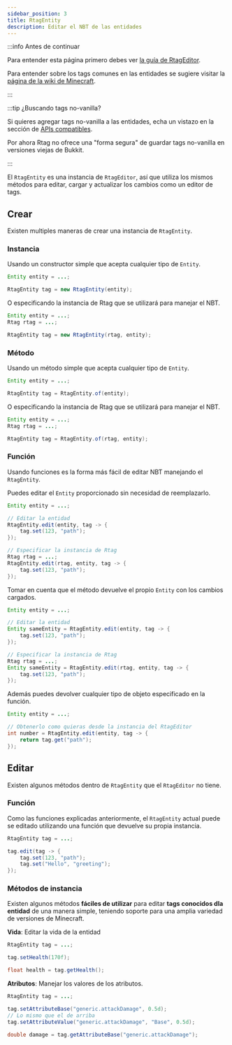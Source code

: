 ```yaml
---
sidebar_position: 3
title: RtagEntity
description: Editar el NBT de las entidades
---
```


:::info Antes de continuar

Para entender esta página primero debes ver [la guía de RtagEditor](/usage/editor.md).

Para entender sobre los tags comunes en las entidades se sugiere visitar la [página de la wiki de Minecraft](https://minecraft.fandom.com/wiki/Entity_format).

:::

:::tip ¿Buscando tags no-vanilla?

Si quieres agregar tags no-vanilla a las entidades, echa un vistazo en la sección de [APIs compatibles](/feature/compatible.md).

Por ahora Rtag no ofrece una "forma segura" de guardar tags no-vanilla en versiones viejas de Bukkit.

:::

El `RtagEntity` es una instancia de `RtagEditor`, así que utiliza los mismos métodos para editar, cargar y actualizar los cambios como un editor de tags.

## Crear

Existen multiples maneras de crear una instancia de `RtagEntity`.

### Instancia

Usando un constructor simple que acepta cualquier tipo de `Entity`.

```java
Entity entity = ...;

RtagEntity tag = new RtagEntity(entity);
```

O especificando la instancia de Rtag que se utilizará para manejar el NBT.

```java
Entity entity = ...;
Rtag rtag = ...;

RtagEntity tag = new RtagEntity(rtag, entity);
```

### Método

Usando un método simple que acepta cualquier tipo de `Entity`.

```java
Entity entity = ...;

RtagEntity tag = RtagEntity.of(entity);
```

O especificando la instancia de Rtag que se utilizará para manejar el NBT.

```java
Entity entity = ...;
Rtag rtag = ...;

RtagEntity tag = RtagEntity.of(rtag, entity);
```

### Función

Usando funciones es la forma más fácil de editar NBT manejando el `RtagEntity`.

Puedes editar el `Entity` proporcionado sin necesidad de reemplazarlo.

```java
Entity entity = ...;

// Editar la entidad
RtagEntity.edit(entity, tag -> {
	tag.set(123, "path");
});

// Especificar la instancia de Rtag
Rtag rtag = ...;
RtagEntity.edit(rtag, entity, tag -> {
	tag.set(123, "path");
});
```

Tomar en cuenta que el método devuelve el propio `Entity` con los cambios cargados.

```java
Entity entity = ...;

// Editar la entidad
Entity sameEntity = RtagEntity.edit(entity, tag -> {
	tag.set(123, "path");
});

// Especificar la instancia de Rtag
Rtag rtag = ...;
Entity sameEntity = RtagEntity.edit(rtag, entity, tag -> {
	tag.set(123, "path");
});
```

Además puedes devolver cualquier tipo de objeto especificado en la función.

```java
Entity entity = ...;

// Obtenerlo como quieras desde la instancia del RtagEditor
int number = RtagEntity.edit(entity, tag -> {
	return tag.get("path");
});
```

## Editar

Existen algunos métodos dentro de `RtagEntity` que el `RtagEditor` no tiene.

### Función

Como las funciones explicadas anteriormente, el `RtagEntity` actual puede se editado utilizando una función que devuelve su propia instancia.

```java
RtagEntity tag = ...;

tag.edit(tag -> {
	tag.set(123, "path");
	tag.set("Hello", "greeting");
});
```

### Métodos de instancia

Existen algunos métodos **fáciles de utilizar** para editar **tags conocidos dla entidad** de una manera simple, teniendo soporte para una amplia variedad de versiones de Minecraft.

**Vida**: Editar la vida de la entidad

```java
RtagEntity tag = ...;

tag.setHealth(170f);

float health = tag.getHealth();
```

**Atributos**: Manejar los valores de los atributos.

```java
RtagEntity tag = ...;

tag.setAttributeBase("generic.attackDamage", 0.5d);
// Lo mismo que el de arriba
tag.setAttributeValue("generic.attackDamage", "Base", 0.5d);

double damage = tag.getAttributeBase("generic.attackDamage");
```